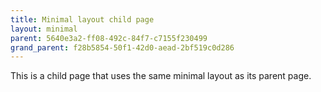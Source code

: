 ```yaml
---
title: Minimal layout child page
layout: minimal
parent: 5640e3a2-ff08-492c-84f7-c7155f230499
grand_parent: f28b5854-50f1-42d0-aead-2bf519c0d286
---
```


This is a child page that uses the same minimal layout as its parent page.
